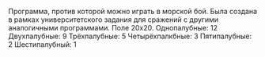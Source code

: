 Программа, против которой можно играть в морской бой. Была создана в рамках университетского задания для сражений с другими аналогичными программами.
Поле 20х20. 
Однопалубные: 12
Двухпалубные: 9
Трёхпалубные: 5
Четырёхпалкбные: 3
Пятипалубные: 2
Шестипалубный: 1
